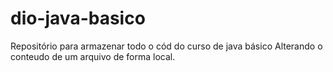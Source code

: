 # dio-java-basico
Repositório para armazenar todo o cód do curso de java básico
Alterando o conteudo de um arquivo de forma local.
